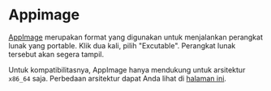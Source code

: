 # Appimage

[AppImage](https://appimage.org/) merupakan format yang digunakan untuk menjalankan perangkat lunak yang portable. Klik dua kali, pilih "Excutable". Perangkat lunak tersebut akan segera tampil.

Untuk kompatibilitasnya, AppImage hanya mendukung untuk arsitektur `x86_64` saja. Perbedaan arsitektur dapat Anda lihat di [halaman ini](../../perbandingan/arsitektur.md).
